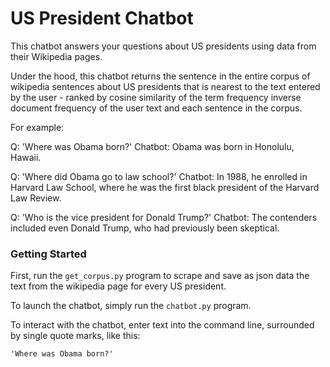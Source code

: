 # US President Chatbot

This chatbot answers your questions about US presidents using data from their Wikipedia pages.

Under the hood, this chatbot returns the sentence in the entire corpus of wikipedia sentences about US presidents that is nearest to the text entered by the user - ranked by cosine similarity of the term frequency inverse document frequency of the user text and each sentence in the corpus.

For example:

Q: 'Where was Obama born?'
Chatbot: Obama was born in Honolulu, Hawaii.

Q: 'Where did Obama go to law school?'
Chatbot: In 1988, he enrolled in Harvard Law School, where he was the first black president of the Harvard Law Review.

Q: 'Who is the vice president for Donald Trump?'
Chatbot: The contenders included even Donald Trump, who had previously been skeptical.

### Getting Started

First, run the `get_corpus.py` program to scrape and save as json data the text from the wikipedia page for every US president.

To launch the chatbot, simply run the `chatbot.py` program.

To interact with the chatbot, enter text into the command line, surrounded by single quote marks, like this:

```
'Where was Obama born?'
```
